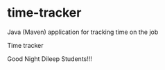 # time-tracker
Java (Maven) application for tracking time on the job

Time tracker

Good Night Dileep Students!!!
